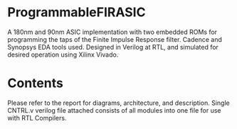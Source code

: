 # ProgrammableFIRASIC
A 180nm and 90nm ASIC implementation with two embedded ROMs for programming the taps of the Finite Impulse Response filter. Cadence and Synopsys EDA tools used.
Designed in Verilog at RTL, and simulated for desired operation using Xilinx Vivado.

# Contents
Please refer to the report for diagrams, architecture, and description.
Single CNTRL.v verilog file attached consists of all modules into one file for use with RTL Compilers.
